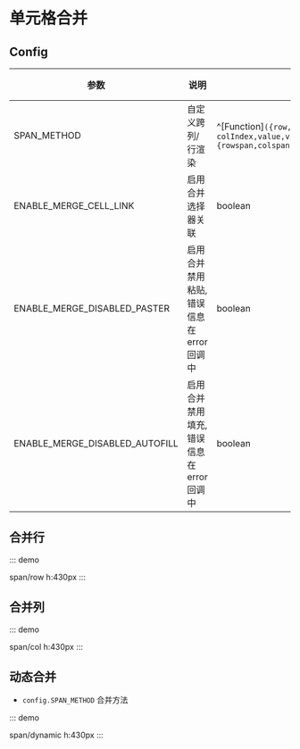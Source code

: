 # 单元格合并

## Config

| 参数 | 说明 | 类型  | 默认值 |
| --- | --- | ---  | --- |
| SPAN_METHOD | 自定义跨列/行渲染 | ^[Function]`({row, column, rowIndex, colIndex,value,visibleLeafColumns,headIndex,headPosition,visibleRows,rows})=>{rowspan,colspan}`  | — |
| ENABLE_MERGE_CELL_LINK | 启用合并选择器关联 | boolean | false |
| ENABLE_MERGE_DISABLED_PASTER | 启用合并禁用粘贴,错误信息在error回调中 | boolean | false |
| ENABLE_MERGE_DISABLED_AUTOFILL | 启用合并禁用填充,错误信息在error回调中 | boolean | false |

## 合并行

::: demo

span/row
h:430px
:::

## 合并列

::: demo

span/col
h:430px
:::

## 动态合并

-   `config.SPAN_METHOD` 合并方法

::: demo

span/dynamic
h:430px
:::
